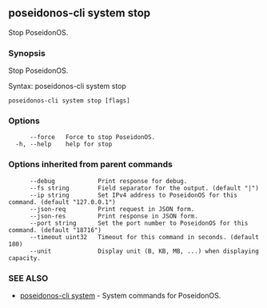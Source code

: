 ## poseidonos-cli system stop

Stop PoseidonOS.

### Synopsis


Stop PoseidonOS.

Syntax:
	poseidonos-cli system stop
          

```
poseidonos-cli system stop [flags]
```

### Options

```
      --force   Force to stop PoseidonOS.
  -h, --help    help for stop
```

### Options inherited from parent commands

```
      --debug            Print response for debug.
      --fs string        Field separator for the output. (default "|")
      --ip string        Set IPv4 address to PoseidonOS for this command. (default "127.0.0.1")
      --json-req         Print request in JSON form.
      --json-res         Print response in JSON form.
      --port string      Set the port number to PoseidonOS for this command. (default "18716")
      --timeout uint32   Timeout for this command in seconds. (default 180)
      --unit             Display unit (B, KB, MB, ...) when displaying capacity.
```

### SEE ALSO

* [poseidonos-cli system](poseidonos-cli_system.md)	 - System commands for PoseidonOS.

